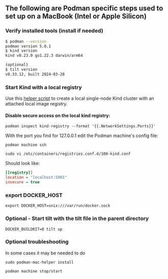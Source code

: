 ## The following are Podman specific steps used to set up on a MacBook (Intel or Apple Silicon)

### Verify installed tools (install if needed)

```sh
$ podman --version
podman version 5.0.1
$ kind version
kind v0.23.0 go1.22.3 darwin/arm64

(optional)
$ tilt version
v0.33.12, built 2024-03-28
```

### Start Kind with a local registry
Use this [helper script](./kind-with-registry-podman.sh) to create a local single-node Kind cluster with an attached local image registry.

#### Disable secure access on the local kind registry:

`podman inspect kind-registry --format '{{.NetworkSettings.Ports}}'`

With the port you find for 127.0.0.1 edit the Podman machine's config file:

`podman machine ssh`

`sudo vi /etc/containers/registries.conf.d/100-kind.conf`

Should look like:

```ini
[[registry]]
location = "localhost:5001"
insecure = true
```

### export DOCKER_HOST

`export DOCKER_HOST=unix:///var/run/docker.sock`


### Optional - Start tilt with the tilt file in the parent directory

`DOCKER_BUILDKIT=0 tilt up`

### Optional troubleshooting

In some cases it may be needed to do
```
sudo podman-mac-helper install
```
```
podman machine stop/start
```
